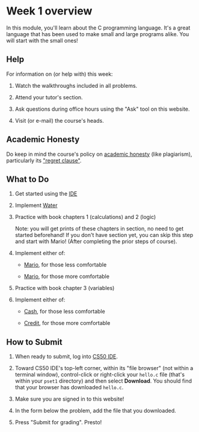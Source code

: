 # Week 1 overview

In this module, you'll learn about the C programming language. It's a great language that has been used to make small and large programs alike. You will start with the small ones!

## Help

For information on (or help with) this week:

1. Watch the walkthroughs included in all problems.

2. Attend your tutor's section.

3. Ask questions during office hours using the "Ask" tool on this website.

4. Visit (or e-mail) the course's heads.

## Academic Honesty

Do keep in mind the course's policy on [academic honesty](/syllabus#academic_honesty) (like plagiarism), particularly its ["regret clause"](/syllabus#regret).

## What to Do

1. Get started using the [IDE](/training/ide)

2. Implement [Water](/problems/water)

3. Practice with book chapters 1 (calculations) and 2 (logic)

    Note: you will get prints of these chapters in section, no need to get started beforehand! If you don't have section yet, you can skip this step and start with Mario! (After completing the prior steps of course).

3. Implement either of:

    - [Mario](/problems/mario-less), for those less comfortable

    - [Mario](/problems/mario-more), for those more comfortable

3. Practice with book chapter 3 (variables)

3. Implement either of:

    - [Cash](/problems/cash), for those less comfortable

    - [Credit](/problems/credit), for those more comfortable

## How to Submit

1. When ready to submit, log into [CS50 IDE](https://cs50.io/).

2. Toward CS50 IDE's top-left corner, within its "file browser" (not within a terminal window), control-click or right-click your `hello.c` file (that's within your `pset1` directory) and then select **Download**. You should find that your browser has downloaded `hello.c`.

3. Make sure you are signed in to this website!

4. In the form below the problem, add the file that you downloaded.

5. Press "Submit for grading". Presto!
